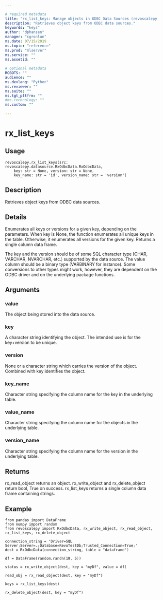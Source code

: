 ```yaml
--- 
 
# required metadata 
title: "rx_list_keys: Manage objects in ODBC Data Sources (revoscalepy)" 
description: "Retrieves object keys from ODBC data sources." 
keywords: "keys" 
author: "dphansen" 
manager: "cgronlun" 
ms.date: 07/15/2019
ms.topic: "reference" 
ms.prod: "mlserver" 
ms.service: "" 
ms.assetid: "" 
 
# optional metadata 
ROBOTS: "" 
audience: "" 
ms.devlang: "Python" 
ms.reviewer: "" 
ms.suite: "" 
ms.tgt_pltfrm: "" 
#ms.technology: "" 
ms.custom: "" 
 
---
```


# rx_list_keys


 


## Usage



```
revoscalepy.rx_list_keys(src: revoscalepy.datasource.RxOdbcData.RxOdbcData,
    key: str = None, version: str = None,
    key_name: str = 'id', version_name: str = 'version')
```





## Description

Retrieves object keys from ODBC data sources.


## Details

Enumerates all keys or versions for a given key, depending
on the parameters. When key is None, the function enumerates all unique
keys in the table. Otherwise, it enumerates all versions for the given
key. Returns a single column data frame.

The key and the version should be of some SQL character type
(CHAR, VARCHAR, NVARCHAR, etc.) supported by the data source. The value
column should be a binary type (VARBINARY for instance). Some
conversions to other types might work, however, they are dependent on
the ODBC driver and on the underlying package functions.


## Arguments


### value

The object being stored into the data source.


### key

A character string identifying the object. The intended use is
for the key+version to be unique.


### version

None or a character string which carries the version of the
object. Combined with key identifies the object.


### key_name

Character string specifying the column name for the key in
the underlying table.


### value_name

Character string specifying the column name for the
objects in the underlying table.


### version_name

Character string specifying the column name for the
version in the underlying table.


## Returns

rx_read_object returns an object. rx_write_object and rx_delete_object
return bool, True on success. rx_list_keys returns a single column
data frame containing strings.


## Example



```
from pandas import DataFrame
from numpy import random
from revoscalepy import RxOdbcData, rx_write_object, rx_read_object, rx_list_keys, rx_delete_object

connection_string = 'Driver=SQL Server;Server=.;Database=RevoTestDb;Trusted_Connection=True;'
dest = RxOdbcData(connection_string, table = "dataframe")

df = DataFrame(random.randn(10, 5))

status = rx_write_object(dest, key = "myDf", value = df)

read_obj = rx_read_object(dest, key = "myDf")

keys = rx_list_keys(dest)

rx_delete_object(dest, key = "myDf")
```

